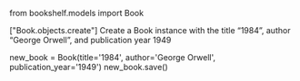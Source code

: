 from bookshelf.models import Book

["Book.objects.create"]
Create a Book instance with the title “1984”, author “George Orwell”, and publication year 1949

new_book = Book(title='1984', author='George Orwell', publication_year='1949')
new_book.save()